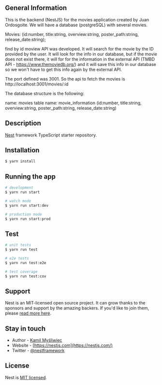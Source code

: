 ## General Information

This is the backend (NestJS) for the movies application created by Juan Ordosgoite. We will have a database (postgreSQL) with several movies.

Movies: (id:number, title:string, overview:string, poster_path:string, release_date:string);

find by id moview API was developed. It will search for the movie by the ID provided by the user. It will look for the info in our database, but if the movie does not exist there, it will for for the information in the external API (TMBD API - https://www.themoviedb.org/) and it will save this info in our database so we won't have to get this info again by the external API.

The port defined was 3001. So the api to fetch the movies is http://localhost:3001/movies/:id

The database structure is the following:

name: movies
table name: movie_information (id:number, title:string, overview:string, poster_path:string, release_date:string)

## Description

[Nest](https://github.com/nestjs/nest) framework TypeScript starter repository.

## Installation

```bash
$ yarn install
```

## Running the app

```bash
# development
$ yarn run start

# watch mode
$ yarn run start:dev

# production mode
$ yarn run start:prod
```

## Test

```bash
# unit tests
$ yarn run test

# e2e tests
$ yarn run test:e2e

# test coverage
$ yarn run test:cov
```

## Support

Nest is an MIT-licensed open source project. It can grow thanks to the sponsors and support by the amazing backers. If you'd like to join them, please [read more here](https://docs.nestjs.com/support).

## Stay in touch

- Author - [Kamil Myśliwiec](https://kamilmysliwiec.com)
- Website - [https://nestjs.com](https://nestjs.com/)
- Twitter - [@nestframework](https://twitter.com/nestframework)

## License

Nest is [MIT licensed](LICENSE).
